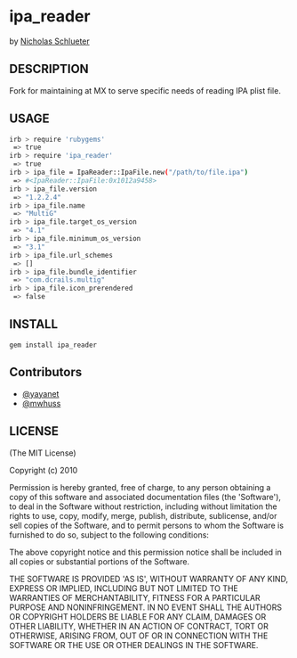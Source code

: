 # ipa_reader

by [Nicholas Schlueter](http://twitter.com/schlu)

## DESCRIPTION

Fork for maintaining at MX to serve specific needs of reading IPA plist file.

## USAGE

```bash
irb > require 'rubygems'
 => true
irb > require 'ipa_reader'
 => true
irb > ipa_file = IpaReader::IpaFile.new("/path/to/file.ipa")
 => #<IpaReader::IpaFile:0x1012a9458>
irb > ipa_file.version
 => "1.2.2.4"
irb > ipa_file.name
 => "MultiG"
irb > ipa_file.target_os_version
 => "4.1"
irb > ipa_file.minimum_os_version
 => "3.1"
irb > ipa_file.url_schemes
 => []
irb > ipa_file.bundle_identifier
 => "com.dcrails.multig"
irb > ipa_file.icon_prerendered
 => false
```

## INSTALL

`gem install ipa_reader`

## Contributors

* [@yayanet](//github.com/yayanet)
* [@mwhuss](//github.com/mwhuss)

## LICENSE

(The MIT License)

Copyright (c) 2010

Permission is hereby granted, free of charge, to any person obtaining
a copy of this software and associated documentation files (the
'Software'), to deal in the Software without restriction, including
without limitation the rights to use, copy, modify, merge, publish,
distribute, sublicense, and/or sell copies of the Software, and to
permit persons to whom the Software is furnished to do so, subject to
the following conditions:

The above copyright notice and this permission notice shall be
included in all copies or substantial portions of the Software.

THE SOFTWARE IS PROVIDED 'AS IS', WITHOUT WARRANTY OF ANY KIND,
EXPRESS OR IMPLIED, INCLUDING BUT NOT LIMITED TO THE WARRANTIES OF
MERCHANTABILITY, FITNESS FOR A PARTICULAR PURPOSE AND NONINFRINGEMENT.
IN NO EVENT SHALL THE AUTHORS OR COPYRIGHT HOLDERS BE LIABLE FOR ANY
CLAIM, DAMAGES OR OTHER LIABILITY, WHETHER IN AN ACTION OF CONTRACT,
TORT OR OTHERWISE, ARISING FROM, OUT OF OR IN CONNECTION WITH THE
SOFTWARE OR THE USE OR OTHER DEALINGS IN THE SOFTWARE.
